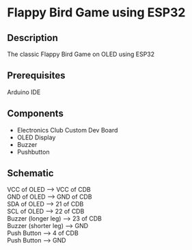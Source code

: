 # Flappy Bird Game using ESP32
## Description
The classic Flappy Bird Game on OLED using ESP32
## Prerequisites
Arduino IDE 
## Components
* Electronics Club Custom Dev Board
* OLED Display
* Buzzer
* Pushbutton
## Schematic
VCC of OLED --> VCC of CDB      
GND of OLED --> GND of CDB      
SDA of OLED --> 21 of CDB       
SCL of OLED --> 22 of CDB      
Buzzer (longer leg) --> 23 of CDB     
Buzzer (shorter leg) --> GND          
Push Button  --> 4 of CDB              
Push Button --> GND           

